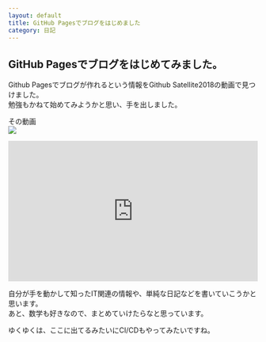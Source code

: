 ```yaml
---
layout: default
title: GitHub Pagesでブログをはじめました
category: 日記
---
```


## GitHub Pagesでブログをはじめてみました。

Github Pagesでブログが作れるという情報をGithub Satellite2018の動画で見つけました。  
勉強もかねて始めてみようかと思い、手を出しました。  

その動画  
[![](https://img.youtube.com/vi/P2Jj9gNAexY/0.jpg)](https://www.youtube.com/watch?v=P2Jj9gNAexY)

<div style="position: relative; padding-bottom: 56.25%;">
  <iframe 
    style="position: absolute; top: 0; left: 0; width: 100%; height: 100%;" 
    src="https://www.youtube.com/embed/P2Jj9gNAexY" 
    frameborder="0" 
    allow="autoplay; 
    encrypted-media" 
    allowfullscreen>
  </iframe>
</div>

自分が手を動かして知ったIT関連の情報や、単純な日記などを書いていこうかと思います。  
あと、数学も好きなので、まとめていけたらなと思っています。

ゆくゆくは、ここに出てるみたいにCI/CDもやってみたいですね。
